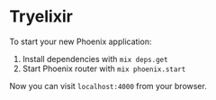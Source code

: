 # Tryelixir

To start your new Phoenix application:

1. Install dependencies with `mix deps.get`
2. Start Phoenix router with `mix phoenix.start`

Now you can visit `localhost:4000` from your browser.
